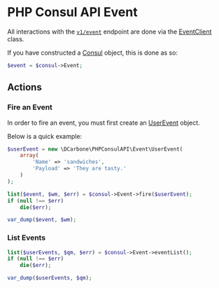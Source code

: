 # PHP Consul API Event

All interactions with the [`v1/event`](https://www.consul.io/docs/agent/http/event.html) endpoint
are done via the [EventClient](../src/Event/EventClient.php) class.

If you have constructed a [Consul](../src/Consul.php) object, this is done as so:

```php
$event = $consul->Event;
```

## Actions

### Fire an Event

In order to fire an event, you must first create an [UserEvent](../src/Event/UserEvent.php)
object.

Below is a quick example:

```php
$userEvent = new \DCarbone\PHPConsulAPI\Event\UserEvent(
    array(
        'Name' => 'sandwiches',
        'Payload' => 'They are tasty.'
    )
);

list($event, $wm, $err) = $consul->Event->fire($userEvent);
if (null !== $err)
    die($err);

var_dump($event, $wm);
```

### List Events

```php
list($userEvents, $qm, $err) = $consul->Event->eventList();
if (null !== $err)
    die($err);

var_dump($userEvents, $qm);
```
